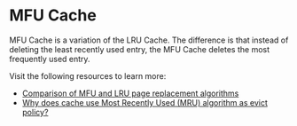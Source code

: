 # MFU Cache

MFU Cache is a variation of the LRU Cache. The difference is that instead of deleting the least recently used entry, the MFU Cache deletes the most frequently used entry.

Visit the following resources to learn more:

- [Comparison of MFU and LRU page replacement algorithms](https://stackoverflow.com/questions/13597246/comparison-of-mfu-and-lru-page-replacement-algorithms)
- [Why does cache use Most Recently Used (MRU) algorithm as evict policy?](https://stackoverflow.com/questions/5088128/why-does-cache-use-most-recently-used-mru-algorithm-as-evict-policy)
